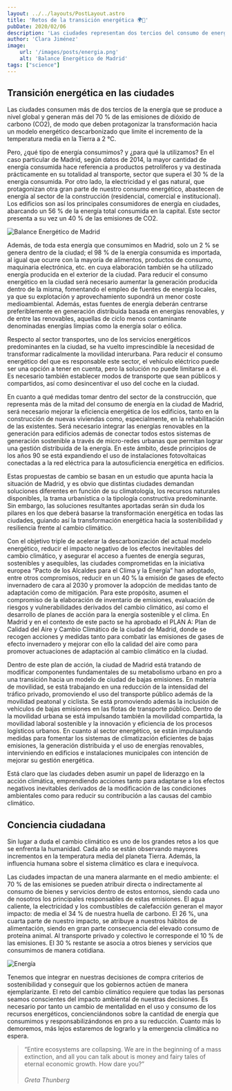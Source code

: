```yaml
---
layout: ../../layouts/PostLayout.astro
title: 'Retos de la transición energética 🌍🌳'
pubDate: 2020/02/06
description: 'Las ciudades representan dos tercios del consumo de energía a nivel global, siendo los edificios los principales responsables de esta cifra y protagonizando así la imprescindible transformación hacia un nuevo modelo energético'
author: 'Clara Jiménez'
image:
    url: '/images/posts/energia.png' 
    alt: 'Balance Energético de Madrid'
tags: ["science"]
---
```

Transición energética en las ciudades
-------------------------------------

Las ciudades consumen más de dos tercios de la energía que se produce a nivel global y generan más del 70 % de las emisiones de dióxido de carbono (CO2), de modo que deben protagonizar la transformación hacia un modelo energético descarbonizado que limite el incremento de la temperatura media en la Tierra a 2 °C.

Pero, ¿qué tipo de energía consumimos? y ¿para qué la utilizamos? En el caso particular de Madrid, según datos de 2014, la mayor cantidad de energía consumida hace referencia a productos petrolíferos y va destinada prácticamente en su totalidad al transporte, sector que supera el 30 % de la energía consumida. Por otro lado, la electricidad y el gas natural, que protagonizan otra gran parte de nuestro consumo energético, abastecen de energía al sector de la construcción (residencial, comercial e institucional). Los edificios son así los principales consumidores de energía en ciudades, abarcando un 56 % de la energía total consumida en la capital. Este sector presenta a su vez un 40 % de las emisiones de CO2.

![Balance Energético de Madrid](/images/posts/energia.png)

Además, de toda esta energía que consumimos en Madrid, solo un 2 % se genera dentro de la ciudad; el 98 % de la energía consumida es importada, al igual que ocurre con la mayoría de alimentos, productos de consumo, maquinaria electrónica, etc. en cuya elaboración también se ha utilizado energía producida en el exterior de la ciudad. Para reducir el consumo energético en la ciudad será necesario aumentar la generación producida dentro de la misma, fomentando el empleo de fuentes de energía locales, ya que su explotación y aprovechamiento supondrá un menor coste medioambiental. Además, estas fuentes de energía deberán centrarse preferiblemente en generación distribuida basada en energías renovables, y de entre las renovables, aquellas de ciclo menos contaminante denominadas energías limpias como la energía solar o eólica.

Respecto al sector transportes, uno de los servicios energéticos predominantes en la ciudad, se ha vuelto imprescindible la necesidad de transformar radicalmente la movilidad interurbana. Para reducir el consumo energético del que es responsable este sector, el vehículo eléctrico puede ser una opción a tener en cuenta, pero la solución no puede limitarse a él. Es necesario también establecer modos de transporte que sean públicos y compartidos, así como desincentivar el uso del coche en la ciudad.

En cuanto a qué medidas tomar dentro del sector de la construcción, que representa más de la mitad del consumo de energía en la ciudad de Madrid, será necesario mejorar la eficiencia energética de los edificios, tanto en la construcción de nuevas viviendas como, especialmente, en la rehabilitación de las existentes. Será necesario integrar las energías renovables en la generación para edificios además de conectar todos estos sistemas de generación sostenible a través de micro-redes urbanas que permitan lograr una gestión distribuida de la energía. En este ámbito, desde principios de los años 90 se está expandiendo el uso de instalaciones fotovoltaicas conectadas a la red eléctrica para la autosuficiencia energética en edificios.

Estas propuestas de cambio se basan en un estudio que apunta hacia la situación de Madrid, y es obvio que distintas ciudades demandan soluciones diferentes en función de su climatología, los recursos naturales disponibles, la trama urbanística o la tipología constructiva predominante. Sin embargo, las soluciones resultantes aportadas serán sin duda los pilares en los que deberá basarse la transformación energética en todas las ciudades, guiando así la transformación energética hacia la sostenibilidad y resiliencia frente al cambio climático.

Con el objetivo triple de acelerar la descarbonización del actual modelo energético, reducir el impacto negativo de los efectos inevitables del cambio climático, y asegurar el acceso a fuentes de energía seguras, sostenibles y asequibles, las ciudades comprometidas en la iniciativa europea “Pacto de los Alcaldes para el Clima y la Energía” han adoptado, entre otros compromisos, reducir en un 40 % la emisión de gases de efecto invernadero de cara al 2030 y promover la adopción de medidas tanto de adaptación como de mitigación. Para este propósito, asumen el compromiso de la elaboración de inventario de emisiones, evaluación de riesgos y vulnerabilidades derivados del cambio climático, así como el desarrollo de planes de acción para la energía sostenible y el clima. En Madrid y en el contexto de este pacto se ha aprobado el PLAN A: Plan de Calidad del Aire y Cambio Climático de la ciudad de Madrid, donde se recogen acciones y medidas tanto para combatir las emisiones de gases de efecto invernadero y mejorar con ello la calidad del aire como para promover actuaciones de adaptación al cambio climático en la ciudad.

Dentro de este plan de acción, la ciudad de Madrid está tratando de modificar componentes fundamentales de su metabolismo urbano en pro a una transición hacia un modelo de ciudad de bajas emisiones. En materia de movilidad, se está trabajando en una reducción de la intensidad del tráfico privado, promoviendo el uso del transporte público además de la movilidad peatonal y ciclista. Se está promoviendo además la inclusión de vehículos de bajas emisiones en las flotas de transporte público. Dentro de la movilidad urbana se está impulsando también la movilidad compartida, la movilidad laboral sostenible y la innovación y eficiencia de los procesos logísticos urbanos. En cuanto al sector energético, se están impulsando medidas para fomentar los sistemas de climatización eficientes de bajas emisiones, la generación distribuida y el uso de energías renovables, interviniendo en edificios e instalaciones municipales con intención de mejorar su gestión energética.

Está claro que las ciudades deben asumir un papel de liderazgo en la acción climática, emprendiendo acciones tanto para adaptarse a los efectos negativos inevitables derivados de la modificación de las condiciones ambientales como para reducir su contribución a las causas del cambio climático.

Conciencia ciudadana
--------------------

Sin lugar a duda el cambio climático es uno de los grandes retos a los que se enfrenta la humanidad. Cada año se están observando mayores incrementos en la temperatura media del planeta Tierra. Además, la influencia humana sobre el sistema climático es clara e inequívoca.

Las ciudades impactan de una manera alarmante en el medio ambiente: el 70 % de las emisiones se pueden atribuir directa o indirectamente al consumo de bienes y servicios dentro de estos entornos, siendo cada uno de nosotros los principales responsables de estas emisiones. El agua caliente, la electricidad y los combustibles de calefacción generan el mayor impacto: de media el 34 % de nuestra huella de carbono. El 26 %, una cuarta parte de nuestro impacto, se atribuye a nuestros hábitos de alimentación, siendo en gran parte consecuencia del elevado consumo de proteína animal. Al transporte privado y colectivo le corresponde el 10 % de las emisiones. El 30 % restante se asocia a otros bienes y servicios que consumimos de manera cotidiana.

![Energía](/images/posts/energia2.png)

Tenemos que integrar en nuestras decisiones de compra criterios de sostenibilidad y conseguir que los gobiernos actúen de manera ejemplarizante. El reto del cambio climático requiere que todas las personas seamos conscientes del impacto ambiental de nuestras decisiones. Es necesario por tanto un cambio de mentalidad en el uso y consumo de los recursos energéticos, concienciándonos sobre la cantidad de energía que consumimos y responsabilizándonos en pro a su reducción. Cuanto más lo demoremos, más lejos estaremos de lograrlo y la emergencia climática no espera.

> “Entire ecosystems are collapsing. We are in the beginning of a mass extinction, and all you can talk about is money and fairy tales of eternal economic growth. How dare you?”
>
> ###### Greta Thunberg